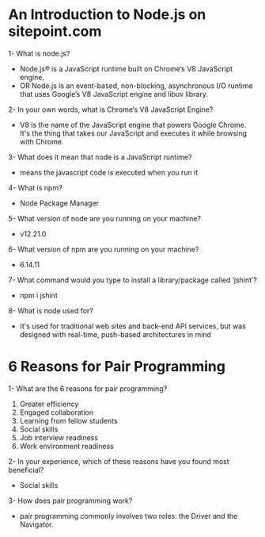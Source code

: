 # An Introduction to Node.js on sitepoint.com

1- What is node.js?

- Node.js® is a JavaScript runtime built on Chrome’s V8 JavaScript engine.
- OR Node.js is an event-based, non-blocking, asynchronous I/O runtime that uses Google’s V8 JavaScript engine and libuv library.

2- In your own words, what is Chrome’s V8 JavaScript Engine?

- V8 is the name of the JavaScript engine that powers Google Chrome. It's the thing that takes our JavaScript and executes it while browsing with Chrome.

3- What does it mean that node is a JavaScript runtime?

- means the javascript code is executed when you run it

4- What is npm?

- Node Package Manager

5- What version of node are you running on your machine?

- v12.21.0

6- What version of npm are you running on your machine?

- 6.14.11

7- What command would you type to install a library/package called ‘jshint’?

- npm i jshint

8- What is node used for?

- It's used for traditional web sites and back-end API services, but was designed with real-time, push-based architectures in mind

# 6 Reasons for Pair Programming

1- What are the 6 reasons for pair programming?

1. Greater efficiency
2. Engaged collaboration
3. Learning from fellow students
4. Social skills
5. Job interview readiness
6. Work environment readiness

2- In your experience, which of these reasons have you found most beneficial?

- Social skills

3- How does pair programming work?

- pair programming commonly involves two roles: the Driver and the Navigator.

